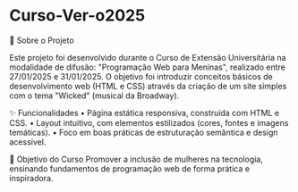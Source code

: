 # Curso-Ver-o2025

📌 Sobre o Projeto

Este projeto foi desenvolvido durante o Curso de Extensão Universitária na modalidade de difusão: "Programação Web para Meninas", realizado entre 27/01/2025 e 31/01/2025. O objetivo foi introduzir conceitos básicos de desenvolvimento web (HTML e CSS) através da criação de um site simples com o tema "Wicked" (musical da Broadway).

✨ Funcionalidades
• Página estática responsiva, construída com HTML e CSS.
• Layout intuitivo, com elementos estilizados (cores, fontes e imagens temáticas).
• Foco em boas práticas de estruturação semântica e design acessível.

🎯 Objetivo do Curso
Promover a inclusão de mulheres na tecnologia, ensinando fundamentos de programação web de forma prática e inspiradora.

